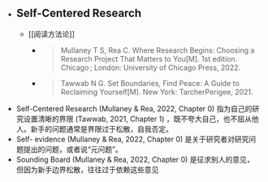 - ## Self-Centered Research
	- [[阅读方法论]]
		- >Mullaney T S, Rea C. Where Research Begins: Choosing a Research Project That Matters to You[M]. 1st  edition. Chicago ; London: University of Chicago Press, 2022.
		- > Tawwab N G. Set Boundaries, Find Peace: A Guide to Reclaiming Yourself[M]. New York: TarcherPerigee, 2021.
- Self-Centered Research (Mullaney & Rea, 2022, Chapter 0) 指为自己的研究设置清晰的界限 (Tawwab, 2021, Chapter 1) ，既不夸大自己，也不屈从他人。新手的问题通常是界限过于松散，自我否定。
- Self- evidence (Mullaney & Rea, 2022, Chapter 0) 是关于研究者对研究问题提出的问题，或者说“元问题”。
- Sounding Board (Mullaney & Rea, 2022, Chapter 0) 是征求别人的意见，但因为新手边界松散，往往过于依赖这些意见